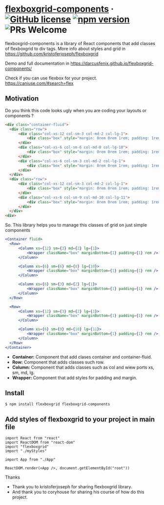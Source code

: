# [flexboxgrid-components](https://reactjs.org/) &middot; [![GitHub license](https://img.shields.io/badge/license-MIT-blue.svg)](https://github.com/darcusfenix/flexboxgrid-components/blob/master/LICENSE) [![npm version](https://img.shields.io/npm/v/flexboxgrid-components.svg?style=flat)](https://www.npmjs.com/package/flexboxgrid-components) ![PRs Welcome](https://img.shields.io/badge/PRs-welcome-brightgreen.svg)

flexboxgrid-components is a library of React components that add classes of flexboxgrid to div tags. More info about styles and grid in https://github.com/kristoferjoseph/flexboxgrid

Demo and full documentation in https://darcusfenix.github.io/flexboxgrid-components/

Check if you can use flexbox for your project. https://caniuse.com/#search=flex

## Motivation
Do you think this code looks ugly when you are coding your layouts or components ? 

```html
<div class="container-fluid">
  <div class="row">
      <div class="col-xs-12 col-sm-3 col-md-2 col-lg-1">
          <div class="box" style="margin: 0rem 0rem 1rem; padding: 1rem;"></div>
      </div>
      <div class="col-xs-6 col-sm-6 col-md-8 col-lg-10">
          <div class="box" style="margin: 0rem 0rem 1rem; padding: 1rem;"></div>
      </div>
      <div class="col-xs-6 col-sm-3 col-md-2 col-lg-1">
          <div class="box" style="margin: 0rem 0rem 1rem; padding: 1rem;"></div>
      </div>
  </div>
  <div class="row">
      <div class="col-xs-12 col-sm-3 col-md-2 col-lg-1">
          <div class="box" style="margin: 0rem 0rem 1rem; padding: 1rem;"></div>
      </div>
      <div class="col-xs-6 col-sm-9 col-md-10 col-lg-11">
          <div class="box" style="margin: 0rem 0rem 1rem; padding: 1rem;"></div>
      </div>
  </div>  
<div>
```

So. This library helps you to manage this classes of grid on just simple components
```jsx
<Container fluid>
  <Row>
      <Column xs={12} sm={3} md={2} lg={1}>
          <Wrapper className="box" marginBottom={1} padding={1} rem />
      </Column>

      <Column xs={6} sm={6} md={8} lg={10}>
          <Wrapper className="box" marginBottom={1} padding={1} rem />
      </Column>

      <Column xs={6} sm={3} md={2} lg={1}>
          <Wrapper className="box" marginBottom={1} padding={1} rem />
      </Column>
  </Row>

  <Row>
      <Column xs={12} sm={3} md={2} lg={1}>
          <Wrapper className="box" marginBottom={1} padding={1} rem />
      </Column>

      <Column xs={6} sm={9} md={10} lg={11}>
          <Wrapper className="box" marginBottom={1} padding={1} rem />
      </Column>
  </Row>
</Container>
```

* **Container:** Component that add clases container and container-fluid.
* **Row:** Component that adds classes such row.
* **Column:** Component that adds classes such as col and wiew ports xs, sm, md, lg.
* **Wrapper:** Component that add styles for padding and margin.

## Install
```
$ npm install flexboxgrid flexboxgrid-components
```

## Add styles of flexboxgrid to your project in main file

```es6
import React from "react"
import ReactDOM from "react-dom"
import "flexboxgrid"
import "./myStyles"

import App from "./App"

ReactDOM.render(<App />, document.getElementById("root"))
```

Thanks

* Thank you to kristoferjoseph for sharing flexboxgrid library.
* And thank you to coryhouse for sharing his course of how do this project.
